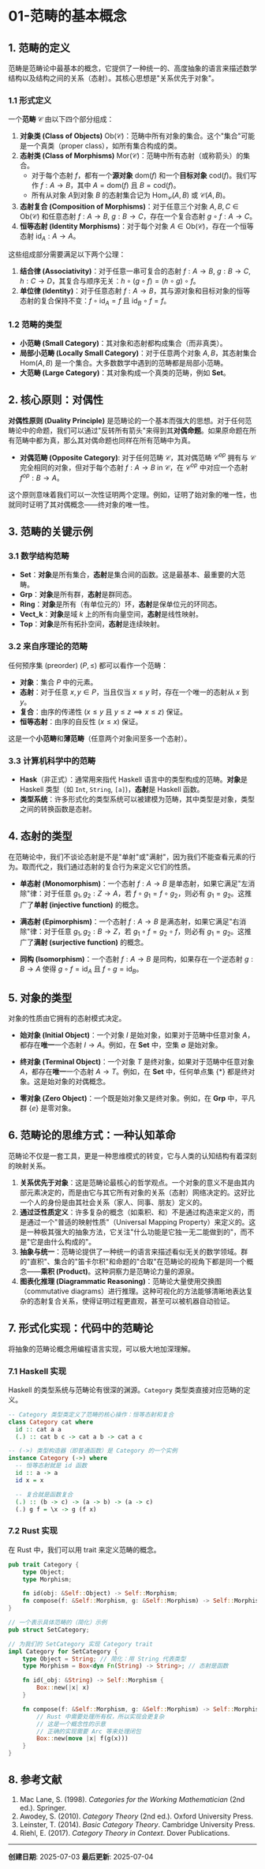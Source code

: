 # 01-范畴的基本概念

## 1. 范畴的定义

范畴是范畴论中最基本的概念，它提供了一种统一的、高度抽象的语言来描述数学结构以及结构之间的关系（态射）。其核心思想是"关系优先于对象"。

### 1.1 形式定义

一个**范畴** $\mathcal{C}$ 由以下四个部分组成：

1. **对象类 (Class of Objects)** $\text{Ob}(\mathcal{C})$：范畴中所有对象的集合。这个"集合"可能是一个真类（proper class），如所有集合构成的类。
2. **态射类 (Class of Morphisms)** $\text{Mor}(\mathcal{C})$：范畴中所有态射（或称箭头）的集合。
    - 对于每个态射 $f$，都有一个**源对象** $\text{dom}(f)$ 和一个**目标对象** $\text{cod}(f)$。我们写作 $f: A \to B$，其中 $A=\text{dom}(f)$ 且 $B=\text{cod}(f)$。
    - 所有从对象 $A$到对象 $B$ 的态射集合记为 $\text{Hom}_{\mathcal{C}}(A, B)$ 或 $\mathcal{C}(A, B)$。
3. **态射复合 (Composition of Morphisms)**：对于任意三个对象 $A, B, C \in \text{Ob}(\mathcal{C})$ 和任意态射 $f: A \to B$, $g: B \to C$，存在一个复合态射 $g \circ f: A \to C$。
4. **恒等态射 (Identity Morphisms)**：对于每个对象 $A \in \text{Ob}(\mathcal{C})$，存在一个恒等态射 $\text{id}_A: A \to A$。

这些组成部分需要满足以下两个公理：

1. **结合律 (Associativity)**：对于任意一串可复合的态射 $f: A \to B$, $g: B \to C$, $h: C \to D$，其复合与顺序无关：$h \circ (g \circ f) = (h \circ g) \circ f$。
2. **单位律 (Identity)**：对于任意态射 $f: A \to B$，其与源对象和目标对象的恒等态射的复合保持不变：$f \circ \text{id}_A = f$ 且 $\text{id}_B \circ f = f$。

### 1.2 范畴的类型

- **小范畴 (Small Category)**：其对象和态射都构成集合（而非真类）。
- **局部小范畴 (Locally Small Category)**：对于任意两个对象 $A, B$，其态射集合 $\text{Hom}(A,B)$ 是一个集合。大多数数学中遇到的范畴都是局部小范畴。
- **大范畴 (Large Category)**：其对象构成一个真类的范畴，例如 **Set**。

## 2. 核心原则：对偶性

**对偶性原则 (Duality Principle)** 是范畴论的一个基本而强大的思想。对于任何范畴论中的命题，我们可以通过"反转所有箭头"来得到其**对偶命题**。如果原命题在所有范畴中都为真，那么其对偶命题也同样在所有范畴中为真。

- **对偶范畴 (Opposite Category)**: 对于任何范畴 $\mathcal{C}$，其对偶范畴 $\mathcal{C}^{op}$ 拥有与 $\mathcal{C}$ 完全相同的对象，但对于每个态射 $f: A \to B$ in $\mathcal{C}$，在 $\mathcal{C}^{op}$ 中对应一个态射 $f^{op}: B \to A$。

这个原则意味着我们可以一次性证明两个定理。例如，证明了始对象的唯一性，也就同时证明了其对偶概念——终对象的唯一性。

## 3. 范畴的关键示例

### 3.1 数学结构范畴

- **Set**：**对象**是所有集合，**态射**是集合间的函数。这是最基本、最重要的大范畴。
- **Grp**：**对象**是所有群，**态射**是群同态。
- **Ring**：**对象**是所有（有单位元的）环，**态射**是保单位元的环同态。
- **Vect_k**：**对象**是域 $k$ 上的所有向量空间，**态射**是线性映射。
- **Top**：**对象**是所有拓扑空间，**态射**是连续映射。

### 3.2 来自序理论的范畴

任何预序集 (preorder) $(P, \leq)$ 都可以看作一个范畴：

- **对象**：集合 $P$ 中的元素。
- **态射**：对于任意 $x, y \in P$，当且仅当 $x \leq y$ 时，存在一个唯一的态射从 $x$ 到 $y$。
- **复合**：由序的传递性 ($x \leq y$ 且 $y \leq z \implies x \leq z$) 保证。
- **恒等态射**：由序的自反性 ($x \leq x$) 保证。

这是一个**小范畴**和**薄范畴**（任意两个对象间至多一个态射）。

### 3.3 计算机科学中的范畴

- **Hask**（非正式）：通常用来指代 Haskell 语言中的类型构成的范畴。**对象**是 Haskell 类型（如 `Int`, `String`, `[a]`)，**态射**是 Haskell 函数。
- **类型系统**：许多形式化的类型系统可以被建模为范畴，其中类型是对象，类型之间的转换函数是态射。

## 4. 态射的类型

在范畴论中，我们不谈论态射是不是"单射"或"满射"，因为我们不能查看元素的行为。取而代之，我们通过态射的复合行为来定义它们的性质。

- **单态射 (Monomorphism)**：一个态射 $f: A \to B$ 是单态射，如果它满足"左消除"律：对于任意 $g_1, g_2: Z \to A$，若 $f \circ g_1 = f \circ g_2$，则必有 $g_1 = g_2$。这推广了**单射 (injective function)** 的概念。

- **满态射 (Epimorphism)**：一个态射 $f: A \to B$ 是满态射，如果它满足"右消除"律：对于任意 $g_1, g_2: B \to Z$，若 $g_1 \circ f = g_2 \circ f$，则必有 $g_1 = g_2$。这推广了**满射 (surjective function)** 的概念。

- **同构 (Isomorphism)**：一个态射 $f: A \to B$ 是同构，如果存在一个逆态射 $g: B \to A$ 使得 $g \circ f = \text{id}_A$ 且 $f \circ g = \text{id}_B$。

## 5. 对象的类型

对象的性质由它拥有的态射模式决定。

- **始对象 (Initial Object)**：一个对象 $I$ 是始对象，如果对于范畴中任意对象 $A$，都存在**唯一**一个态射 $I \to A$。例如，在 **Set** 中，空集 $\emptyset$ 是始对象。

- **终对象 (Terminal Object)**：一个对象 $T$ 是终对象，如果对于范畴中任意对象 $A$，都存在**唯一**一个态射 $A \to T$。例如，在 **Set** 中，任何单点集 $\{*\}$ 都是终对象。这是始对象的对偶概念。

- **零对象 (Zero Object)**：一个既是始对象又是终对象。例如，在 **Grp** 中，平凡群 $\{e\}$ 是零对象。

## 6. 范畴论的思维方式：一种认知革命

范畴论不仅是一套工具，更是一种思维模式的转变，它与人类的认知结构有着深刻的映射关系。

1. **关系优先于对象**：这是范畴论最核心的哲学观点。一个对象的意义不是由其内部元素决定的，而是由它与其它所有对象的关系（态射）网络决定的。这好比一个人的身份是由其社会关系（家人、同事、朋友）定义的。
2. **通过泛性质定义**：许多复杂的概念（如乘积、和）不是通过构造来定义的，而是通过一个"普适的映射性质"（Universal Mapping Property）来定义的。这是一种极其强大的抽象方法，它关注"什么功能是它独一无二能做到的"，而不是"它是由什么构成的"。
3. **抽象与统一**：范畴论提供了一种统一的语言来描述看似无关的数学领域。群的"直积"、集合的"笛卡尔积"和命题的"合取"在范畴论的视角下都是同一个概念——**乘积 (Product)**。这种洞察力是范畴论力量的源泉。
4. **图表化推理 (Diagrammatic Reasoning)**：范畴论大量使用交换图（commutative diagrams）进行推理。这种可视化的方法能够清晰地表达复杂的态射复合关系，使得证明过程更直观，甚至可以被机器自动验证。

## 7. 形式化实现：代码中的范畴论

将抽象的范畴论概念用编程语言实现，可以极大地加深理解。

### 7.1 Haskell 实现

Haskell 的类型系统与范畴论有很深的渊源。`Category` 类型类直接对应范畴的定义。

```haskell
-- Category 类型类定义了范畴的核心操作：恒等态射和复合
class Category cat where
  id :: cat a a
  (.) :: cat b c -> cat a b -> cat a c

-- (->) 类型构造器（即普通函数）是 Category 的一个实例
instance Category (->) where
  -- 恒等态射就是 id 函数
  id :: a -> a
  id x = x

  -- 复合就是函数复合
  (.) :: (b -> c) -> (a -> b) -> (a -> c)
  (.) g f = \x -> g (f x)
```

### 7.2 Rust 实现

在 Rust 中，我们可以用 trait 来定义范畴的概念。

```rust
pub trait Category {
    type Object;
    type Morphism;

    fn id(obj: &Self::Object) -> Self::Morphism;
    fn compose(f: &Self::Morphism, g: &Self::Morphism) -> Self::Morphism;
}

// 一个表示具体范畴的（简化）示例
pub struct SetCategory;

// 为我们的 SetCategory 实现 Category trait
impl Category for SetCategory {
    type Object = String; // 简化：用 String 代表类型
    type Morphism = Box<dyn Fn(String) -> String>; // 态射是函数

    fn id(_obj: &String) -> Self::Morphism {
        Box::new(|x| x)
    }

    fn compose(f: &Self::Morphism, g: &Self::Morphism) -> Self::Morphism {
        // Rust 中需要处理所有权，所以实现会更复杂
        // 这是一个概念性的示意
        // 正确的实现需要 Arc 等来处理闭包
        Box::new(move |x| f(g(x)))
    }
}
```

## 8. 参考文献

1. Mac Lane, S. (1998). *Categories for the Working Mathematician* (2nd ed.). Springer.
2. Awodey, S. (2010). *Category Theory* (2nd ed.). Oxford University Press.
3. Leinster, T. (2014). *Basic Category Theory*. Cambridge University Press.
4. Riehl, E. (2017). *Category Theory in Context*. Dover Publications.

---

**创建日期**: 2025-07-03
**最后更新**: 2025-07-04
